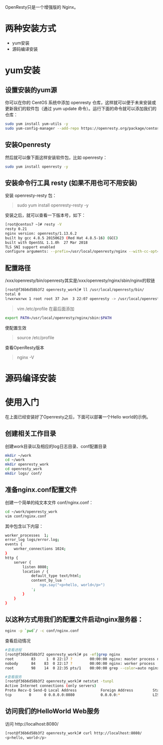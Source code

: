 




OpenResty只是一个增强版的 Nginx。


两种安装方式
============
- yum安装
- 源码编译安装


yum安装
============

设置安装的yum源
------------
你可以在你的 CentOS 系统中添加 openresty 仓库，这样就可以便于未来安装或更新我们的软件包（通过 yum update 命令）。运行下面的命令就可以添加我们的仓库：
```sh
sudo yum install yum-utils -y
sudo yum-config-manager --add-repo https://openresty.org/package/centos/openresty.repo
```

安装Openresty
------------
然后就可以像下面这样安装软件包，比如 openresty：
```sh
sudo yum install openresty -y
```


安装命令行工具 resty (如果不用也可不用安装)
-------------
安装 openresty-resty 包：
> sudo yum install openresty-resty -y

安装之后，就可以查看一下版本号，如下：
```sh
[root@centos7 ~]# resty -V
resty 0.21
nginx version: openresty/1.13.6.2
built by gcc 4.8.5 20150623 (Red Hat 4.8.5-16) (GCC) 
built with OpenSSL 1.1.0h  27 Mar 2018
TLS SNI support enabled
configure arguments: --prefix=/usr/local/openresty/nginx --with-cc-opt='-O2 -DNGX_LUA_ABORT_AT_PANIC -I/usr/local/openresty/zlib/include -I/usr/local/openresty/pcre/include -I/usr/local/openresty/openssl/include' --add-module=../ngx_devel_kit-0.3.0 --add-module=../echo-nginx-module-0.61 --add-module=../xss-nginx-module-0.06 --add-module=../ngx_coolkit-0.2rc3 --add-module=../set-misc-nginx-module-0.32 --add-module=../form-input-nginx-module-0.12 --add-module=../encrypted-session-nginx-module-0.08 --add-module=../srcache-nginx-module-0.31 --add-module=../ngx_lua-0.10.13 --add-module=../ngx_lua_upstream-0.07 --add-module=../headers-more-nginx-module-0.33 --add-module=../array-var-nginx-module-0.05 --add-module=../memc-nginx-module-0.19 --add-module=../redis2-nginx-module-0.15 --add-module=../redis-nginx-module-0.3.7 --add-module=../ngx_stream_lua-0.0.5 --with-ld-opt='-Wl,-rpath,/usr/local/openresty/luajit/lib -L/usr/local/openresty/zlib/lib -L/usr/local/openresty/pcre/lib -L/usr/local/openresty/openssl/lib -Wl,-rpath,/usr/local/openresty/zlib/lib:/usr/local/openresty/pcre/lib:/usr/local/openresty/openssl/lib' --with-pcre-jit --with-stream --with-stream_ssl_module --with-stream_ssl_preread_module --with-http_v2_module --without-mail_pop3_module --without-mail_imap_module --without-mail_smtp_module --with-http_stub_status_module --with-http_realip_module --with-http_addition_module --with-http_auth_request_module --with-http_secure_link_module --with-http_random_index_module --with-http_gzip_static_module --with-http_sub_module --with-http_dav_module --with-http_flv_module --with-http_mp4_module --with-http_gunzip_module --with-threads --with-dtrace-probes --with-stream --with-stream_ssl_module --with-http_ssl_module
```


配置路径
-----------
/xxx/openresty/bin/openresty其实是/xxx/openresty/nginx/sbin/nginx的软链
```sh
[root@f36b6d58b3f2 openresty_work]# ll /usr/local/openresty/bin/
total 0
lrwxrwxrwx 1 root root 37 Jun  3 22:07 openresty -> /usr/local/openresty/nginx/sbin/nginx
```

> vim /etc/profile
在最后面添加
```sh
export PATH=/usr/local/openresty/nginx/sbin:$PATH
```
使配置生效
> source /etc/profile

查看OpenResty版本
> nginx -V




源码编译安装
===========






使用入门
===========
在上面已经安装好了Openresty之后，下面可以部署一个Hello world的示例。
 

创建相关工作目录
-----------
创建work目录以及相应的log日志目录、conf配置目录
```sh 
mkdir ~/work
cd ~/work
mkdir openresty_work
cd openresty_work
mkdir logs/ conf/
```

准备nginx.conf配置文件
-----------
创建一个简单的纯文本文件 conf/nginx.conf：
```sh
cd ~/work/openresty_work
vim conf/nginx.conf
```
其中包含以下内容：
```sh
worker_processes  1;
error_log logs/error.log;
events {
    worker_connections 1024;
}
http {
    server {
        listen 8080;
        location / {
            default_type text/html;
            content_by_lua '
                ngx.say("<p>hello, world</p>")
            ';
        }
    }
}
```

以这种方式用我们的配置文件启动nginx服务器：
-----------
```sh
nginx -p `pwd`/ -c conf/nginx.conf 
```

查看启动情况
```sh
#查看进程
[root@f36b6d58b3f2 openresty_work]# ps -ef|grep nginx
root        83     1  0 22:17 ?        00:00:00 nginx: master process nginx -p /root/work/openresty_work/ -c conf/nginx.conf
nobody      84    83  0 22:17 ?        00:00:00 nginx: worker process
root        98    14  0 22:35 pts/1    00:00:00 grep --color=auto nginx

#查看服务
[root@f36b6d58b3f2 openresty_work]# netstat -tunpl
Active Internet connections (only servers)
Proto Recv-Q Send-Q Local Address           Foreign Address         State       PID/Program name
tcp        0      0 0.0.0.0:8080            0.0.0.0:*               LISTEN      83/nginx: master pr
```

访问我们的HelloWorld Web服务
-----------
访问 http://localhost:8080/
```sh
[root@f36b6d58b3f2 openresty_work]# curl http://localhost:8080/
<p>hello, world</p>
```







